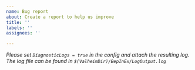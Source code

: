 ```yaml
---
name: Bug report
about: Create a report to help us improve
title: ''
labels: ''
assignees: ''

---
```


*Please set `DiagnosticLogs = true` in the config and attach the resulting log.*
*The log file can be found in `$(ValheimDir)/BepInEx/LogOutput.log`*

